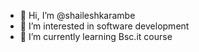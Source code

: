 - 👋 Hi, I’m @shaileshkarambe
- 👀 I’m interested in software development
- 🌱 I’m currently learning Bsc.it course
<!--- 💞️ I’m looking to collaborate on ...
- 📫 How to reach me ...--->

<!---
shaileshkarambe/shaileshkarambe is a ✨ special ✨ repository because its `README.md` (this file) appears on your GitHub profile.
You can click the Preview link to take a look at your changes.
--->
